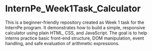 # InternPe_Week1Task_Calculator
This is a beginner-friendly repository created as Week 1 task for the InternPe program. It demonstrates how to build a simple, responsive calculator using plain HTML, CSS, and JavaScript. The goal is to help interns practice basic front-end structure, DOM manipulation, event handling, and safe evaluation of arithmetic expressions. 
